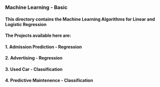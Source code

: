 ### Machine Learning - Basic

#### This directory contains the Machine Learning Algorithms for Linear and Logistic Regression

#### The Projects available here are:

#### 1. Admission Prediction - Regression
#### 2. Advertising  - Regression
#### 3. Used Car - Classification
#### 4. Predictive Maintenence - Classification
